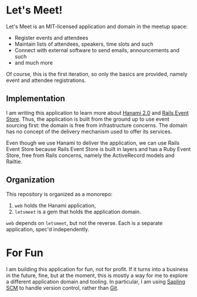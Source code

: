 # Let's Meet!

Let's Meet is an MIT-licensed application and domain in the meetup space:

* Register events and attendees
* Maintain lists of attendees, speakers, time slots and such
* Connect with external software to send emails, announcements and such
* and much more

Of course, this is the first iteration, so only the basics are provided, namely event and attendee registrations.

## Implementation

I am writing this application to learn more about [Hanami 2.0](https://hanamirb.org/) and [Rails Event Store](https://railseventsotre.org/). Thus, the application is built from the ground up to use event sourcing first: the domain is free from infrastructure concerns. The domain has no concept of the delivery mechanism used to offer its services.

Even though we use Hanami to deliver the application, we can use Rails Event Store because Rails Event Store is built in layers and has a Ruby Event Store, free from Rails concerns, namely the ActiveRecord models and Railtie.

## Organization

This repository is organized as a monorepo:

1. `web` holds the Hanami application,
2. `letsmeet` is a gem that holds the application domain.

`web` depends on `letsmeet`, but not the reverse. Each is a separate application, spec'd independently.

# For Fun

I am building this application for fun, not for profit. If it turns into a business in the future, fine, but at the moment, this is mostly a way for me to explore a different application domain and tooling. In particular, I am using [Sapling SCM](https://sapling-scm.com) to handle version control, rather than [Git](https://git-scm.com).
